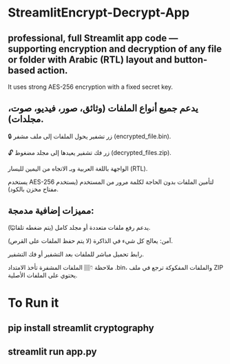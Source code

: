 # StreamlitEncrypt-Decrypt-App
## professional, full Streamlit app code — supporting encryption and decryption of any file or folder with Arabic (RTL) layout and button-based action.

It uses strong AES-256 encryption with a fixed secret key.

## يدعم جميع أنواع الملفات (وثائق، صور، فيديو، صوت، مجلدات).

🔒 زر تشفير يحول الملفات إلى ملف مشفر (encrypted_file.bin).

🔓 زر فك تشفير يعيدها إلى مجلد مضغوط (decrypted_files.zip).

الواجهة باللغة العربية وبـ الاتجاه من اليمين لليسار (RTL).

يستخدم AES-256 لتأمين الملفات بدون الحاجة لكلمة مرور من المستخدم (يستخدم مفتاح مخزن بالكود).
##  مميزات إضافية مدمجة:
يدعم رفع ملفات متعددة أو مجلد كامل (يتم ضغطه تلقائيًا).

آمن: يعالج كل شيء في الذاكرة (لا يتم حفظ الملفات على القرص).

رابط تحميل مباشر للملفات بعد التشفير أو فك التشفير.

ملاحظة 👇🏽
الملفات المشفرة تأخذ الامتداد .bin، والملفات المفكوكة ترجع في ملف ZIP يحتوي على الملفات الأصلية.
# To Run it
## pip install streamlit cryptography
## streamlit run app.py
